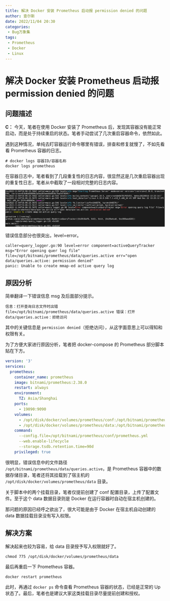 ```yaml
---
title: 解决 Docker 安装 Prometheus 启动报 permission denied 的问题
author: 查尔斯
date: 2022/11/04 20:30
categories:
 - Bug万象集
tags:
 - Prometheus
 - Docker
 - Linux
---
```


# 解决 Docker 安装 Prometheus 启动报 permission denied 的问题

## 问题描述

**C：** 今天，笔者在使用 Docker 安装了 Prometheus 后，发现其容器没有能正常启动，而是处于持续重启的状态。笔者手动尝试了几次重启容器命令，依然如此。

遇到这种情况，单纯去盯容器运行命令哪里有错误，排查和修复就慢了，不如先看看 Prometheus 容器的日志。

```shell
# docker logs 容器ID/容器名称
docker logs prometheus
```

在容器日志中，笔者看到了几段重复性的日志内容，很显然这是几次重启容器出现的重复性日志，笔者从中截取了一段相对完整的日志内容。

![202211042020211](../../../../../public/img/2022/11/04/202211042020211.png)

错误信息部分也很突出，level=error。

```
caller=query_logger.go:90 level=error component=activeQueryTracker msg="Error opening quer log file" file=/opt/bitnami/prometheus/data/queries.active err="open data/queries.active: permission denied"
panic: Unable to create mmap-ed active query log
```

<!-- more -->

## 原因分析

简单翻译一下错误信息 msg 及后面部分提示。

```
信息：打开查询日志文件时出错 file=/opt/bitnami/prometheus/data/queries.active 错误：打开 data/queries.active：拒绝访问
```

其中的关键信息是 `permission denied`（拒绝访问），从这字面意思上可以得知和权限有关。

为了方便大家进行原因分析，笔者把 docker-compose 的 Prometheus 部分脚本贴在下方。

```yaml
version: '3'
services:
  prometheus:
    container_name: prometheus
    image: bitnami/prometheus:2.38.0
    restart: always
    environment:
      TZ: Asia/Shanghai
    ports:
      - 19090:9090
    volumes:
      - /opt/disk/docker/volumes/prometheus/conf:/opt/bitnami/prometheus/conf
      - /opt/disk/docker/volumes/prometheus/data:/opt/bitnami/prometheus/data
    command:
      --config.file=/opt/bitnami/prometheus/conf/prometheus.yml
      --web.enable-lifecycle
      --storage.tsdb.retention.time=90d
    privileged: true
```

很明显，错误信息中的文件路径 `/opt/bitnami/prometheus/data/queries.active`，是 Prometheus 容器中的数据存储目录，笔者还将其挂载到了宿主机的 `/opt/disk/docker/volumes/prometheus/data` 目录。

关于脚本中的两个挂载目录，笔者仅提前创建了 conf 配置目录，上传了配置文件。至于这个 data 数据目录则是 Docker 在运行容器时自动在宿主机创建的。

那问题的原因已经呼之欲出了，很大可能是由于 Docker 在宿主机自动创建的 data 数据挂载目录没有写入权限。

## 解决方案

解决起来也较为容易，给 data 目录授予写入权限就好了。

```shell
chmod 775 /opt/disk/docker/volumes/prometheus/data
```

最后再重启一下 Prometheus 容器。

```shell
docker restart prometheus
```

此时，再通过 `docker ps` 命令查看 Prometheus 容器的状态，已经是正常的 Up 状态了。最后，笔者也是建议大家这类挂载目录尽量提前创建和授权。
